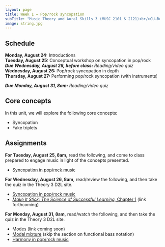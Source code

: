 ```yaml
---
layout: page
title: Week 1 – Pop/rock syncopation
subTitle: "Music Theory and Aural Skills 3 (MUSC 2101 & 2121)<br/>CU–Boulder, Fall 2015<br/>Kris Shaffer, Ph.D. – coordinator"
image: string.jpg
---
```


## Schedule

**Monday, August 24:** Introductions  
**Tuesday, August 25:** Conceptual workshop on syncopation in pop/rock  
***Due Wednesday, August 26, before class:*** *Reading/video quiz*  
**Wednesday, August 26:** Pop/rock syncopation in depth  
**Thursday, August 27:** Performing pop/rock syncopation (with instruments)

***Due Monday, August 31, 8am:*** *Reading/video quiz*

## Core concepts

In this unit, we will explore the following core concepts:

- Syncopation  
- Fake triplets  



## Assignments

**For Tuesday, August 25, 8am,** read the following, and come to class prepared to engage music in light of the concepts presented.

- [Syncopation in pop/rock music](http://openmusictheory.com/syncopation.html)  

**For Wednesday, August 26, 8am,** read/review the following, and then take the quiz in the Theory 3 D2L site.

- [Syncopation in pop/rock music](http://openmusictheory.com/syncopation.html)  
- [*Make It Stick: The Science of Successful Learning*, Chapter 1]() (link forthcoming)  

**For Monday, August 31, 8am,** read/watch the following, and then take the quiz in the Theory 3 D2L site.

- Modes (link coming soon)  
- [Modal mixture](http://openmusictheory.com/modalMixture.html) (skip the section on functional bass notation)  
- [Harmony in pop/rock music](http://openmusictheory.com/popRockHarmony.html)  